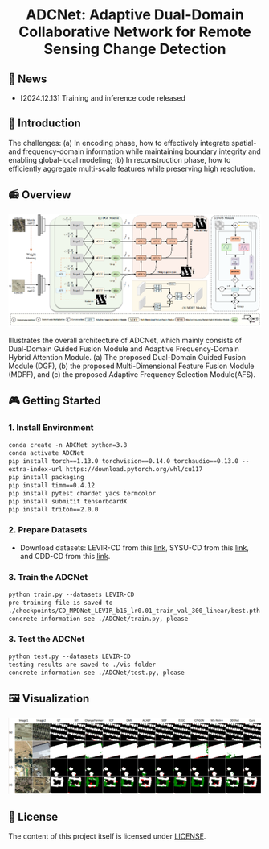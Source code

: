 <div align="center">
<h1> ADCNet: Adaptive Dual-Domain Collaborative Network for Remote Sensing Change Detection </h1>
</div>

## 🎈 News

- [2024.12.13] Training and inference code released

## 🚀 Introduction


The challenges: 
(a) In encoding phase, how to effectively integrate spatial- and frequency-domain information while maintaining boundary integrity and enabling global-local modeling; 
(b) In reconstruction phase, how to efficiently aggregate multi-scale features while preserving high resolution.

## 📻 Overview

<div align="center">
<img width="800" alt="image" src="asserts/ADCNet1.PNG?raw=true">
</div>


Illustrates the overall architecture of ADCNet, which mainly consists of Dual-Domain Guided Fusion Module and Adaptive Frequency-Domain Hybrid Attention Module. (a) The proposed Dual-Domain Guided Fusion Module (DGF), (b) the proposed Multi-Dimensional Feature Fusion Module (MDFF), and (c) the proposed Adaptive Frequency Selection Module(AFS).

## 🎮 Getting Started

### 1. Install Environment

```
conda create -n ADCNet python=3.8
conda activate ADCNet
pip install torch==1.13.0 torchvision==0.14.0 torchaudio==0.13.0 --extra-index-url https://download.pytorch.org/whl/cu117
pip install packaging
pip install timm==0.4.12
pip install pytest chardet yacs termcolor
pip install submitit tensorboardX
pip install triton==2.0.0
```

### 2. Prepare Datasets

- Download datasets: LEVIR-CD from this [link](https://justchenhao.github.io/LEVIR), SYSU-CD from this [link](https://gitee.com/fuzhou-university-wq_0/SYSU-CD), and CDD-CD from this [link](https://aistudio.baidu.com/aistudio/datasetdetail/89523).

### 3. Train the ADCNet

```
python train.py --datasets LEVIR-CD
pre-training file is saved to ./checkpoints/CD_MPDNet_LEVIR_b16_lr0.01_train_val_300_linear/best.pth
concrete information see ./ADCNet/train.py, please
```

### 3. Test the ADCNet

```
python test.py --datasets LEVIR-CD
testing results are saved to ./vis folder
concrete information see ./ADCNet/test.py, please
```


## 🖼️ Visualization

<div align="center">
<img width="800" alt="image" src="asserts/Visualization.png?raw=true">
</div>



## 🎫 License

The content of this project itself is licensed under [LICENSE](LICENSE).

